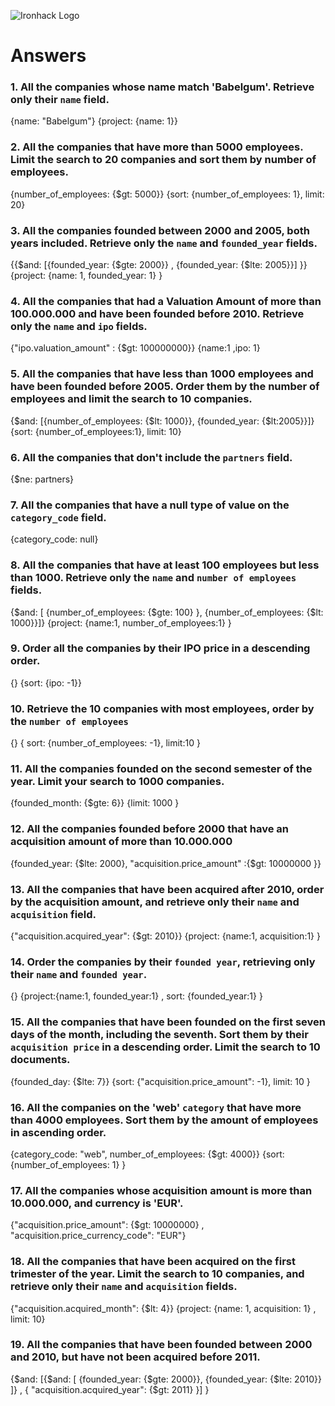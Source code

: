 ![Ironhack Logo](https://i.imgur.com/1QgrNNw.png)

# Answers

### 1. All the companies whose name match 'Babelgum'. Retrieve only their `name` field.

{name: "Babelgum"}
{project: {name: 1}}

### 2. All the companies that have more than 5000 employees. Limit the search to 20 companies and sort them by **number of employees**.

{number_of_employees: {$gt: 5000}}
{sort: {number_of_employees: 1},
limit: 20}

### 3. All the companies founded between 2000 and 2005, both years included. Retrieve only the `name` and `founded_year` fields.

{{$and: [{founded_year: {$gte: 2000}} , {founded_year: {$lte: 2005}}] }}
{project: {name: 1, founded_year: 1} }

### 4. All the companies that had a Valuation Amount of more than 100.000.000 and have been founded before 2010. Retrieve only the `name` and `ipo` fields.

{"ipo.valuation_amount" : {$gt: 100000000}}
{name:1 ,ipo: 1}

### 5. All the companies that have less than 1000 employees and have been founded before 2005. Order them by the number of employees and limit the search to 10 companies.

{$and: [{number_of_employees: {$lt: 1000}}, {founded_year: {$lt:2005}}]}
{sort: {number_of_employees:1}, limit: 10}

### 6. All the companies that don't include the `partners` field.

{$ne: partners}

### 7. All the companies that have a null type of value on the `category_code` field.

{category_code: null}

### 8. All the companies that have at least 100 employees but less than 1000. Retrieve only the `name` and `number of employees` fields.

{$and: [ {number_of_employees: {$gte: 100} }, {number_of_employees: {$lt: 1000}}]}
{project: {name:1, number_of_employees:1} }

### 9. Order all the companies by their IPO price in a descending order.

{}
{sort: {ipo: -1}}

### 10. Retrieve the 10 companies with most employees, order by the `number of employees`

{}
{ sort: {number_of_employees: -1}, limit:10 }

### 11. All the companies founded on the second semester of the year. Limit your search to 1000 companies.

{founded_month: {$gte: 6}}
{limit: 1000 }

### 12. All the companies founded before 2000 that have an acquisition amount of more than 10.000.000

{founded_year: {$lte: 2000}, "acquisition.price_amount" :{$gt: 10000000 }}

### 13. All the companies that have been acquired after 2010, order by the acquisition amount, and retrieve only their `name` and `acquisition` field.

{"acquisition.acquired_year": {$gt: 2010}}
{project: {name:1, acquisition:1}
}

### 14. Order the companies by their `founded year`, retrieving only their `name` and `founded year`.

{}
{project:{name:1, founded_year:1} , sort: {founded_year:1} }

### 15. All the companies that have been founded on the first seven days of the month, including the seventh. Sort them by their `acquisition price` in a descending order. Limit the search to 10 documents.

{founded_day: {$lte: 7}}
{sort: {"acquisition.price_amount": -1}, limit: 10 }

### 16. All the companies on the 'web' `category` that have more than 4000 employees. Sort them by the amount of employees in ascending order.

{category_code: "web", number_of_employees: {$gt: 4000}}
{sort: {number_of_employees: 1} }

### 17. All the companies whose acquisition amount is more than 10.000.000, and currency is 'EUR'.

{"acquisition.price_amount": {$gt: 10000000} , "acquisition.price_currency_code": "EUR"}

### 18. All the companies that have been acquired on the first trimester of the year. Limit the search to 10 companies, and retrieve only their `name` and `acquisition` fields.

{"acquisition.acquired_month": {$lt: 4}}
{project: {name: 1, acquisition: 1} , limit: 10}

### 19. All the companies that have been founded between 2000 and 2010, but have not been acquired before 2011.

{$and: [{$and: [ {founded_year: {$gte: 2000}}, {founded_year: {$lte: 2010}} ]} , { "acquisition.acquired_year": {$gt: 2011} }] }
